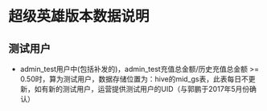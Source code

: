 # 超级英雄版本数据说明

## 测试用户

- admin_test用户中(包括补发的)，admin_test充值总金额/历史充值总金额 >= 0.50时，算为测试用户，数据存储位置为：hive的mid_gs表，此表每日不更新，如有新的测试用户，运营提供测试用户的UID（与郭鹏于2017年5月份确认）

